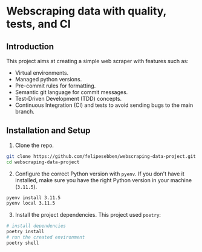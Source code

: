 # Webscraping data with quality, tests, and CI

## Introduction ##
This project aims at creating a simple web scraper with features such as:
- Virtual environments.
- Managed python versions.
- Pre-commit rules for formatting.
- Semantic git language for commit messages.
- Test-Driven Development (TDD) concepts.
- Continuous Integration (CI) and tests to avoid sending bugs to the main branch.

## Installation and Setup ##
1. Clone the repo.
```bash
git clone https://github.com/felipesebben/webscraping-data-project.git
cd webscraping-data-project
```

2. Configure the correct Python version with `pyenv`. If you don't have it installed, make sure you have the right Python version in your machine (`3.11.5`).
```bash
pyenv install 3.11.5
pyenv local 3.11.5
```

3. Install the project dependencies. This project used `poetry`:
```bash
# install dependencies
poetry install
# run the created environment
poetry shell
```
